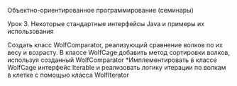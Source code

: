 Объектно-ориентированное программирование (семинары)

Урок 3. Некоторые стандартные интерфейсы Java и примеры их использования

Создать класс WolfComparator, реализующий сравнение волков по их весу и возрасту.
В классе WolfCage добавить метод сортировки волков, используя созданный WolfComparator
*Имплементировать в классе WolfCage интерфейс Iterable<Wolf> и реализовать логику итерации по волкам в клетке с помощью класса WolfIterator
